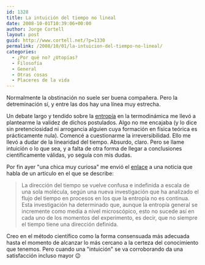 ```yaml
---
id: 1328
title: La intuición del tiempo no lineal
date: 2008-10-01T10:39:06+00:00
author: Jorge Cortell
layout: post
guid: http://www.cortell.net/?p=1330
permalink: /2008/10/01/la-intuicion-del-tiempo-no-lineal/
categories:
  - ¿Por qué no? ¿Utopías?
  - Filosofí­a
  - General
  - Otras cosas
  - Placeres de la vida
---
```

Normalmente la obstinación no suele ser buena compañera. Pero la detreminación sí, y entre las dos hay una línea muy estrecha.

Un debate largo y tendido sobre la <a title="Wikipedia" href="http://es.wikipedia.org/wiki/Entrop%C3%ADa_(termodin%C3%A1mica)" target="_blank">entropía</a> en la termodinámica me llevó a plantearme la validez de dichos postulados. Algo no me encajaba (y lo dice sin pretenciosidad ni arrogancia alguien cuya formación en física teórica es prácticamente nula). Comencé a cuestionarme la irreversibilidad. Ello me llevó a dudar de la linearidad del tiempo. Absurdo, claro. Pero se llame intuición o lo que sea, y a falta de otra forma de llegar a conclusiones científicamente válidas, yo seguía con mis dudas.

Por fin ayer "una chica muy curiosa" me envió el <a title="Tendencias21" href="http://www.tendencias21.net/La-direccion-del-tiempo-se-vuelve-confusa-a-escala-de-una-sola-molecula_a2575.html" target="_blank">enlace</a> a una noticia que habla de un artículo en el que se describe:

> La dirección del tiempo se vuelve confusa e indefinida a escala de una sola molécula, según una nueva investigación que ha analizado el flujo del tiempo en procesos en los que la entropía no es continua. Esta investigación ha determinado que, aunque la entropía general se incremente como media a nivel microscópico, esto no sucede así en cada uno de los momentos del experimento, es decir, que no siempre el tiempo tiene una dirección definida.

Creo en el método científico como la forma consensuada más adecuada hasta el momento de alcanzar lo más cercano a la certeza del conocimiento que tenemos. Pero cuando una "intuición" se va corroborando da una satisfacción incluso mayor 😉